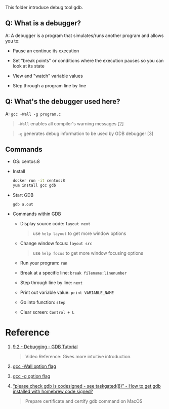 This folder introduce debug tool gdb.


## Q: What is a debugger?

A: A debugger is a program that simulates/runs another program and allows you to:

  - Pause an continue its execution

  - Set "break points" or conditions where the execution pauses so you can look at its state

  - View and "watch" variable values

  - Step through a program line by line 



## Q: What's the debugger used here?

A: `gcc -Wall -g program.c`

  > `-Wall` enables all compiler's warning messages [2]

  >  `-g` generates debug information to be used by GDB debugger [3]

## Commands

- OS: centos:8

- Install 

  ``` bash
  docker run -it centos:8
  yum install gcc gdb
  ```

- Start GDB

  `gdb a.out`

- Commands within GDB

  - Display source code: `layout next`

    > use `help layout` to get more window options

  - Change window focus: `layout src`

    > use `help focus` to get more window focusing options

  - Run your program: `run`

  - Break at a specific line: `break filename:linenumber`

  - Step through line by line: `next`

  - Print out variable value: `print VARIABLE_NAME`

  - Go into function: `step`

  - Clear screen: `Control + L`


# Reference

1. [9.2 - Debugging - GDB Tutorial](https://www.youtube.com/watch?v=bWH-nL7v5F4)

    > Video Reference: Gives more intuitive introduction.

2. [gcc -Wall option flag](https://www.rapidtables.com/code/linux/gcc/gcc-wall.html)


3. [gcc -g option flag](https://www.rapidtables.com/code/linux/gcc/gcc-g.html)


4. [“please check gdb is codesigned - see taskgated(8)” - How to get gdb installed with homebrew code signed?](https://stackoverflow.com/questions/18423124/please-check-gdb-is-codesigned-see-taskgated8-how-to-get-gdb-installed-w#answer-32727069)

    >  Prepare certificate and certify gdb command on MacOS
